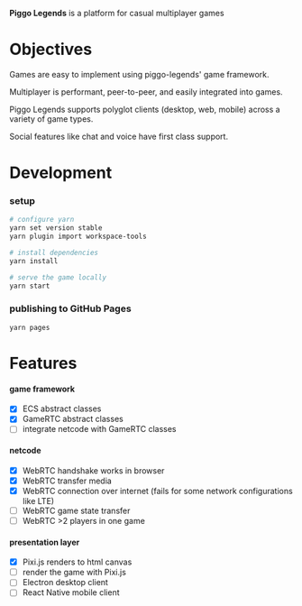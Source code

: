__Piggo Legends__ is a platform for casual multiplayer games

# Objectives

Games are easy to implement using piggo-legends' game framework.

Multiplayer is performant, peer-to-peer, and easily integrated into games. 

Piggo Legends supports polyglot clients (desktop, web, mobile) across a variety of game types.

Social features like chat and voice have first class support.

# Development

### setup

```bash
# configure yarn
yarn set version stable
yarn plugin import workspace-tools

# install dependencies
yarn install

# serve the game locally
yarn start
```

### publishing to GitHub Pages
```
yarn pages
```

# Features

#### game framework
- [x] ECS abstract classes
- [x] GameRTC abstract classes
- [ ] integrate netcode with GameRTC classes

#### netcode
- [x] WebRTC handshake works in browser
- [x] WebRTC transfer media
- [x] WebRTC connection over internet (fails for some network configurations like LTE)
- [ ] WebRTC game state transfer
- [ ] WebRTC >2 players in one game

#### presentation layer
- [x] Pixi.js renders to html canvas
- [ ] render the game with Pixi.js
- [ ] Electron desktop client
- [ ] React Native mobile client
